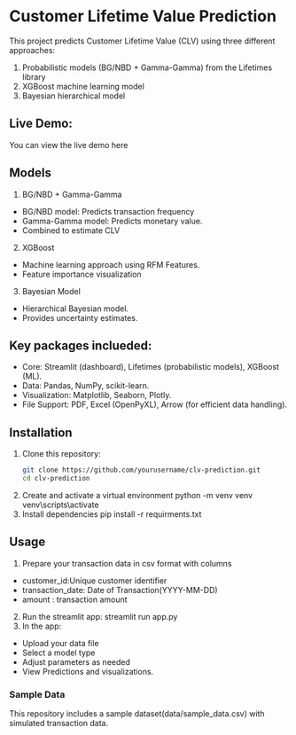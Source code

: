 # Customer Lifetime Value Prediction

This project predicts Customer Lifetime Value (CLV) using three different approaches:
1. Probabilistic models (BG/NBD + Gamma-Gamma) from the Lifetimes library
2. XGBoost machine learning model
3. Bayesian hierarchical model

## Live Demo:
You can view the live demo here
## Models
1. BG/NBD + Gamma-Gamma
- BG/NBD model: Predicts transaction frequency
- Gamma-Gamma model: Predicts monetary value.
- Combined to estimate CLV
2. XGBoost
- Machine learning approach using RFM Features.
- Feature importance visualization
3. Bayesian Model
- Hierarchical Bayesian model.
- Provides uncertainty estimates.

## Key packages inclueded:
- Core: Streamlit (dashboard), Lifetimes (probabilistic models), XGBoost (ML).
- Data: Pandas, NumPy, scikit-learn.
- Visualization: Matplotlib, Seaborn, Plotly.
- File Support: PDF, Excel (OpenPyXL), Arrow (for efficient data handling).

## Installation

1. Clone this repository:
   ```bash
   git clone https://github.com/yourusername/clv-prediction.git
   cd clv-prediction
2. Create and activate a virtual environment
    python -m venv venv
    venv\scripts\activate
3. Install dependencies
    pip install -r requirments.txt

## Usage
1. Prepare your transaction data in csv format with columns
- customer_id:Unique customer identifier
- transaction_date: Date of Transaction(YYYY-MM-DD)
- amount : transaction amount
2. Run the streamlit app:
streamlit run app.py
3. In the app:
- Upload your data file
- Select a model type
- Adjust parameters as needed
- View Predictions and visualizations.

### Sample Data
This repository includes a sample dataset(data/sample_data.csv) with simulated transaction data.

